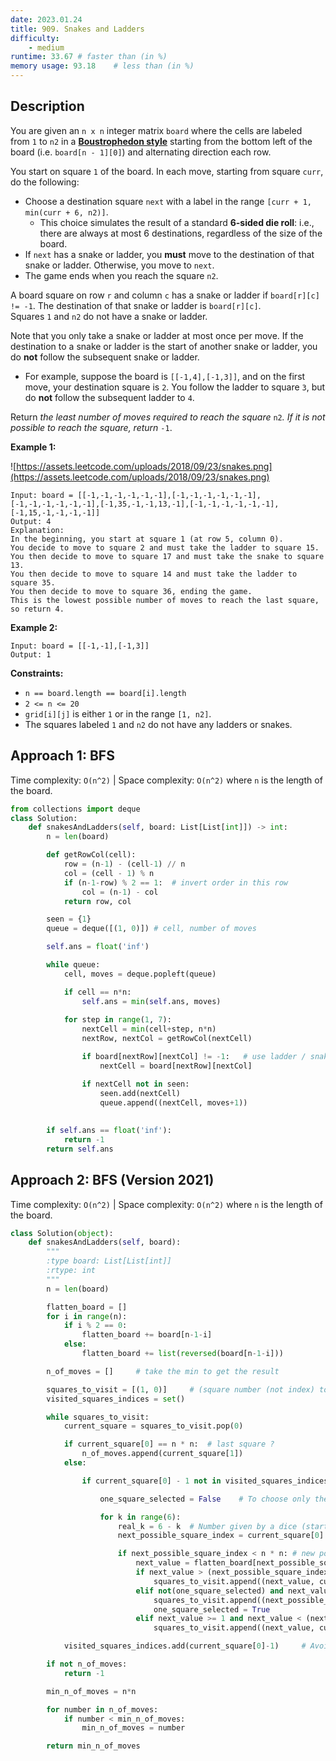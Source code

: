 ```yaml
---
date: 2023.01.24
title: 909. Snakes and Ladders
difficulty:
    - medium
runtime: 33.67 # faster than (in %)
memory usage: 93.18    # less than (in %)
---
```

## Description
You are given an `n x n` integer matrix `board` where the cells are labeled from `1` to `n2` in a **[Boustrophedon style](https://en.wikipedia.org/wiki/Boustrophedon)** starting from the bottom left of the board (i.e. `board[n - 1][0]`) and alternating direction each row.

You start on square `1` of the board. In each move, starting from square `curr`, do the following:

- Choose a destination square `next` with a label in the range `[curr + 1, min(curr + 6, n2)]`.
    - This choice simulates the result of a standard **6-sided die roll**: i.e., there are always at most 6 destinations, regardless of the size of the board.
- If `next` has a snake or ladder, you **must** move to the destination of that snake or ladder. Otherwise, you move to `next`.
- The game ends when you reach the square `n2`.

A board square on row `r` and column `c` has a snake or ladder if `board[r][c] != -1`. The destination of that snake or ladder is `board[r][c]`. Squares `1` and `n2` do not have a snake or ladder.

Note that you only take a snake or ladder at most once per move. If the destination to a snake or ladder is the start of another snake or ladder, you do **not** follow the subsequent snake or ladder.

- For example, suppose the board is `[[-1,4],[-1,3]]`, and on the first move, your destination square is `2`. You follow the ladder to square `3`, but do **not** follow the subsequent ladder to `4`.

Return *the least number of moves required to reach the square* `n2`*. If it is not possible to reach the square, return* `-1`.

**Example 1:**

![https://assets.leetcode.com/uploads/2018/09/23/snakes.png](https://assets.leetcode.com/uploads/2018/09/23/snakes.png)

```
Input: board = [[-1,-1,-1,-1,-1,-1],[-1,-1,-1,-1,-1,-1],[-1,-1,-1,-1,-1,-1],[-1,35,-1,-1,13,-1],[-1,-1,-1,-1,-1,-1],[-1,15,-1,-1,-1,-1]]
Output: 4
Explanation:
In the beginning, you start at square 1 (at row 5, column 0).
You decide to move to square 2 and must take the ladder to square 15.
You then decide to move to square 17 and must take the snake to square 13.
You then decide to move to square 14 and must take the ladder to square 35.
You then decide to move to square 36, ending the game.
This is the lowest possible number of moves to reach the last square, so return 4.

```

**Example 2:**

```
Input: board = [[-1,-1],[-1,3]]
Output: 1

```

**Constraints:**

- `n == board.length == board[i].length`
- `2 <= n <= 20`
- `grid[i][j]` is either `1` or in the range `[1, n2]`.
- The squares labeled `1` and `n2` do not have any ladders or snakes.

## Approach 1: BFS
Time complexity: `O(n^2)`    |    Space complexity: `O(n^2)`
where `n` is the length of the board.

``` python
from collections import deque
class Solution:
    def snakesAndLadders(self, board: List[List[int]]) -> int:
        n = len(board)

        def getRowCol(cell):
            row = (n-1) - (cell-1) // n
            col = (cell - 1) % n
            if (n-1-row) % 2 == 1:  # invert order in this row
                col = (n-1) - col
            return row, col

        seen = {1}
        queue = deque([(1, 0)]) # cell, number of moves

        self.ans = float('inf')

        while queue:
            cell, moves = deque.popleft(queue)

            if cell == n*n:
                self.ans = min(self.ans, moves)
            
            for step in range(1, 7):
                nextCell = min(cell+step, n*n)
                nextRow, nextCol = getRowCol(nextCell)

                if board[nextRow][nextCol] != -1:   # use ladder / snake
                    nextCell = board[nextRow][nextCol]

                if nextCell not in seen:
                    seen.add(nextCell)
                    queue.append((nextCell, moves+1))
        
        
        if self.ans == float('inf'):
            return -1
        return self.ans
```

## Approach 2: BFS (Version 2021)
Time complexity: `O(n^2)`    |    Space complexity: `O(n^2)`
where `n` is the length of the board.

``` python
class Solution(object):
    def snakesAndLadders(self, board):
        """
        :type board: List[List[int]]
        :rtype: int
        """
        n = len(board)

        flatten_board = []
        for i in range(n):
            if i % 2 == 0:
                flatten_board += board[n-1-i]
            else:
                flatten_board += list(reversed(board[n-1-i]))

        n_of_moves = []     # take the min to get the result

        squares_to_visit = [(1, 0)]     # (square number (not index) to visit, number of moves to come here from the start)
        visited_squares_indices = set()

        while squares_to_visit:
            current_square = squares_to_visit.pop(0)

            if current_square[0] == n * n:  # last square ?
                n_of_moves.append(current_square[1])
            else:

                if current_square[0] - 1 not in visited_squares_indices:

                    one_square_selected = False    # To choose only the max square number without ladder (Optimization)

                    for k in range(6):
                        real_k = 6 - k  # Number given by a dice (start with 6 : optimization)
                        next_possible_square_index = current_square[0] - 1 + real_k

                        if next_possible_square_index < n * n: # new possible square in the board ?
                            next_value = flatten_board[next_possible_square_index]
                            if next_value > (next_possible_square_index + 1):    # ladder ?
                                squares_to_visit.append((next_value, current_square[1] + 1))    # Climb directly the ladder
                            elif not(one_square_selected) and next_value == -1:     # have at least one alternative to ladders if possible
                                squares_to_visit.append((next_possible_square_index + 1, current_square[1] + 1))
                                one_square_selected = True
                            elif next_value >= 1 and next_value < (next_possible_square_index + 1):     # snake ?
                                squares_to_visit.append((next_value, current_square[1] + 1))    # Take directly the snake

            visited_squares_indices.add(current_square[0]-1)     # Avoid cycles...

        if not n_of_moves:
            return -1

        min_n_of_moves = n*n

        for number in n_of_moves:
            if number < min_n_of_moves:
                min_n_of_moves = number

        return min_n_of_moves
```
